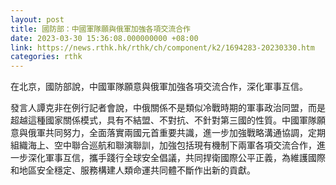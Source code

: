 ```yaml
---
layout: post
title: 國防部：中國軍隊願與俄軍加強各項交流合作
date: 2023-03-30 15:36:08.000000000 +08:00
link: https://news.rthk.hk/rthk/ch/component/k2/1694283-20230330.htm
categories: rthk
---
```


在北京，國防部說，中國軍隊願意與俄軍加強各項交流合作，深化軍事互信。

發言人譚克非在例行記者會說，中俄關係不是類似冷戰時期的軍事政治同盟，而是超越這種國家關係模式，具有不結盟、不對抗、不針對第三國的性質。中國軍隊願意與俄軍共同努力，全面落實兩國元首重要共識，進一步加強戰略溝通協調，定期組織海上、空中聯合巡航和聯演聯訓，加強包括現有機制下兩軍各項交流合作，進一步深化軍事互信，攜手踐行全球安全倡議，共同捍衛國際公平正義，為維護國際和地區安全穩定、服務構建人類命運共同體不斷作出新的貢獻。
